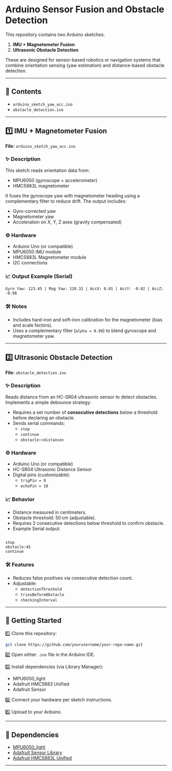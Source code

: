 # Arduino Sensor Fusion and Obstacle Detection

This repository contains two Arduino sketches:

1. **IMU + Magnetometer Fusion**  
2. **Ultrasonic Obstacle Detection**  

These are designed for sensor-based robotics or navigation systems that combine orientation sensing (yaw estimation) and distance-based obstacle detection.

---

## 📜 Contents

- `arduino_sketch_yaw_acc.ino`
- `obstacle_detection.ino`

---

## 1️⃣ IMU + Magnetometer Fusion

**File:** `arduino_sketch_yaw_acc.ino`  

### ✨ Description
This sketch reads orientation data from:
- MPU6050 (gyroscope + accelerometer)
- HMC5883L magnetometer

It fuses the gyroscope yaw with magnetometer heading using a complementary filter to reduce drift. The output includes:

- Gyro-corrected yaw
- Magnetometer yaw
- Acceleration on X, Y, Z axes (gravity compensated)

### ⚙️ Hardware
- Arduino Uno (or compatible)
- MPU6050 IMU module
- HMC5883L Magnetometer module
- I2C connections

### 📈 Output Example (Serial)

```
Gyro Yaw: 123.45 | Mag Yaw: 120.32 | AccX: 0.01 | AccY: -0.02 | AccZ: -0.98
```


### 🛠️ Notes
- Includes hard-iron and soft-iron calibration for the magnetometer (bias and scale factors).
- Uses a complementary filter (`alpha = 0.98`) to blend gyroscope and magnetometer yaw.

---

## 2️⃣ Ultrasonic Obstacle Detection

**File:** `obstacle_detection.ino`

### ✨ Description
Reads distance from an HC-SR04 ultrasonic sensor to detect obstacles. Implements a simple debounce strategy:

- Requires a set number of **consecutive detections** below a threshold before declaring an obstacle.
- Sends serial commands:
  - `stop`
  - `continue`
  - `obstacle:<distance>`

### ⚙️ Hardware
- Arduino Uno (or compatible)
- HC-SR04 Ultrasonic Distance Sensor
- Digital pins (customizable):
  - `trigPin = 9`
  - `echoPin = 10`

### 📈 Behavior
- Distance measured in centimeters.
- Obstacle threshold: 50 cm (adjustable).
- Requires 2 consecutive detections below threshold to confirm obstacle.
- Example Serial output:
```

stop
obstacle:45
continue

````

### 🛠️ Features
- Reduces false positives via consecutive detection count.
- Adjustable:
  - `detectionThreshold`
  - `triesBeforeObstacle`
  - `checkingInterval`

---

## 🚀 Getting Started

1️⃣ Clone this repository:

```bash
git clone https://github.com/yourusername/your-repo-name.git
````

2️⃣ Open either `.ino` file in the Arduino IDE.

3️⃣ Install dependencies (via Library Manager):

* MPU6050\_light
* Adafruit HMC5883 Unified
* Adafruit Sensor

4️⃣ Connect your hardware per sketch instructions.

5️⃣ Upload to your Arduino.

---

## 📌 Dependencies

* [MPU6050\_light](https://github.com/richardtechnologies/MPU6050_light)
* [Adafruit Sensor Library](https://github.com/adafruit/Adafruit_Sensor)
* [Adafruit HMC5883L Unified](https://github.com/adafruit/Adafruit_HMC5883_Unified)

---





